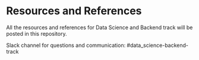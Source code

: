 # Resources and References 

All the resources and references for Data Science and Backend track will be posted in this repository. 

Slack channel for questions and communication: #data_science-backend-track
